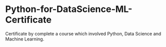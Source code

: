 # Python-for-DataScience-ML-Certificate
Certificate by complete a course which involved Python, Data Science and Machine Learning.
